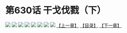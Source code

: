 # 第630话 干戈伐戮（下）
![](https://mhpic.xiaomingtaiji.net/comic/D/斗破苍穹拆分版/630话/1.jpg-zymk.middle.webp)
![](https://mhpic.xiaomingtaiji.net/comic/D/斗破苍穹拆分版/630话/2.jpg-zymk.middle.webp)
![](https://mhpic.xiaomingtaiji.net/comic/D/斗破苍穹拆分版/630话/3.jpg-zymk.middle.webp)
![](https://mhpic.xiaomingtaiji.net/comic/D/斗破苍穹拆分版/630话/4.jpg-zymk.middle.webp)
![](https://mhpic.xiaomingtaiji.net/comic/D/斗破苍穹拆分版/630话/5.jpg-zymk.middle.webp)
![](https://mhpic.xiaomingtaiji.net/comic/D/斗破苍穹拆分版/630话/6.jpg-zymk.middle.webp)
![](https://mhpic.xiaomingtaiji.net/comic/D/斗破苍穹拆分版/630话/7.jpg-zymk.middle.webp)
![](https://mhpic.xiaomingtaiji.net/comic/D/斗破苍穹拆分版/630话/8.jpg-zymk.middle.webp)
[【上一章】](./629.md)
[【目录】](./READMD.md)
[【下一章】](./631.md)
